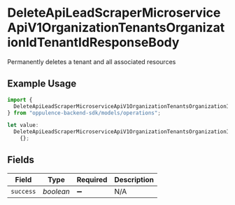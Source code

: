 # DeleteApiLeadScraperMicroserviceApiV1OrganizationTenantsOrganizationIdTenantIdResponseBody

Permanently deletes a tenant and all associated resources

## Example Usage

```typescript
import {
  DeleteApiLeadScraperMicroserviceApiV1OrganizationTenantsOrganizationIdTenantIdResponseBody,
} from "oppulence-backend-sdk/models/operations";

let value:
  DeleteApiLeadScraperMicroserviceApiV1OrganizationTenantsOrganizationIdTenantIdResponseBody =
    {};
```

## Fields

| Field              | Type               | Required           | Description        |
| ------------------ | ------------------ | ------------------ | ------------------ |
| `success`          | *boolean*          | :heavy_minus_sign: | N/A                |